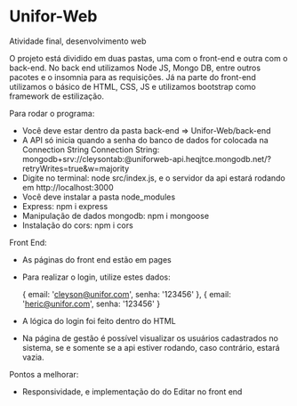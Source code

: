 # Unifor-Web
Atividade final, desenvolvimento web

O projeto está dividido em duas pastas, uma com o front-end e outra com o back-end. No back end utilizamos Node JS, Mongo DB, entre outros pacotes e o insomnia para as requisições. Já na parte do front-end utilizamos o básico de HTML, CSS, JS e utilizamos bootstrap como framework de estilização.

Para rodar o programa: 
- Você deve estar dentro da pasta back-end => Unifor-Web/back-end
- A API só inicia quando a senha do banco de dados for colocada na Connection String
Connection String: mongodb+srv://cleysontab:<password>@uniforweb-api.heqjtce.mongodb.net/?retryWrites=true&w=majority
- Digite no terminal: node src/index.js, e o servidor da api estará rodando em http://localhost:3000
- Você deve instalar a pasta node_modules
- Express: npm i express
- Manipulação de dados mongodb: npm i mongoose
- Instalação do cors: npm i cors

Front End:
- As páginas do front end estão em pages
- Para realizar o login, utilize estes dados:
    
    {
        email: 'cleyson@unifor.com',
        senha: '123456'
    },
    {
        email: 'heric@unifor.com',
        senha: '123456'
    }

- A lógica do login foi feito dentro do HTML
- Na página de gestão é possível visualizar os usuários cadastrados no sistema, se e somente se a api estiver rodando, caso contrário, estará vazia.

Pontos a melhorar:
- Responsividade, e implementação do do Editar no front end
